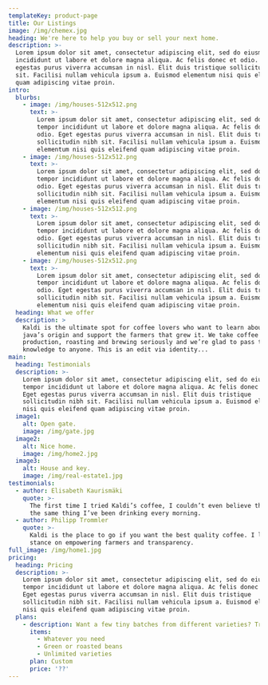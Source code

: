 ```yaml
---
templateKey: product-page
title: Our Listings
image: /img/chemex.jpg
heading: We're here to help you buy or sell your next home.
description: >-
  Lorem ipsum dolor sit amet, consectetur adipiscing elit, sed do eiusmod tempor
  incididunt ut labore et dolore magna aliqua. Ac felis donec et odio. Eget
  egestas purus viverra accumsan in nisl. Elit duis tristique sollicitudin nibh
  sit. Facilisi nullam vehicula ipsum a. Euismod elementum nisi quis eleifend
  quam adipiscing vitae proin.
intro:
  blurbs:
    - image: /img/houses-512x512.png
      text: >-
        Lorem ipsum dolor sit amet, consectetur adipiscing elit, sed do eiusmod
        tempor incididunt ut labore et dolore magna aliqua. Ac felis donec et
        odio. Eget egestas purus viverra accumsan in nisl. Elit duis tristique
        sollicitudin nibh sit. Facilisi nullam vehicula ipsum a. Euismod
        elementum nisi quis eleifend quam adipiscing vitae proin.
    - image: /img/houses-512x512.png
      text: >-
        Lorem ipsum dolor sit amet, consectetur adipiscing elit, sed do eiusmod
        tempor incididunt ut labore et dolore magna aliqua. Ac felis donec et
        odio. Eget egestas purus viverra accumsan in nisl. Elit duis tristique
        sollicitudin nibh sit. Facilisi nullam vehicula ipsum a. Euismod
        elementum nisi quis eleifend quam adipiscing vitae proin.
    - image: /img/houses-512x512.png
      text: >-
        Lorem ipsum dolor sit amet, consectetur adipiscing elit, sed do eiusmod
        tempor incididunt ut labore et dolore magna aliqua. Ac felis donec et
        odio. Eget egestas purus viverra accumsan in nisl. Elit duis tristique
        sollicitudin nibh sit. Facilisi nullam vehicula ipsum a. Euismod
        elementum nisi quis eleifend quam adipiscing vitae proin.
    - image: /img/houses-512x512.png
      text: >-
        Lorem ipsum dolor sit amet, consectetur adipiscing elit, sed do eiusmod
        tempor incididunt ut labore et dolore magna aliqua. Ac felis donec et
        odio. Eget egestas purus viverra accumsan in nisl. Elit duis tristique
        sollicitudin nibh sit. Facilisi nullam vehicula ipsum a. Euismod
        elementum nisi quis eleifend quam adipiscing vitae proin.
  heading: What we offer
  description: >
    Kaldi is the ultimate spot for coffee lovers who want to learn about their
    java’s origin and support the farmers that grew it. We take coffee
    production, roasting and brewing seriously and we’re glad to pass that
    knowledge to anyone. This is an edit via identity...
main:
  heading: Testimonials
  description: >-
    Lorem ipsum dolor sit amet, consectetur adipiscing elit, sed do eiusmod
    tempor incididunt ut labore et dolore magna aliqua. Ac felis donec et odio.
    Eget egestas purus viverra accumsan in nisl. Elit duis tristique
    sollicitudin nibh sit. Facilisi nullam vehicula ipsum a. Euismod elementum
    nisi quis eleifend quam adipiscing vitae proin.
  image1:
    alt: Open gate.
    image: /img/gate.jpg
  image2:
    alt: Nice home.
    image: /img/home2.jpg
  image3:
    alt: House and key.
    image: /img/real-estate1.jpg
testimonials:
  - author: Elisabeth Kaurismäki
    quote: >-
      The first time I tried Kaldi’s coffee, I couldn’t even believe that was
      the same thing I’ve been drinking every morning.
  - author: Philipp Trommler
    quote: >-
      Kaldi is the place to go if you want the best quality coffee. I love their
      stance on empowering farmers and transparency.
full_image: /img/home1.jpg
pricing:
  heading: Pricing
  description: >-
    Lorem ipsum dolor sit amet, consectetur adipiscing elit, sed do eiusmod
    tempor incididunt ut labore et dolore magna aliqua. Ac felis donec et odio.
    Eget egestas purus viverra accumsan in nisl. Elit duis tristique
    sollicitudin nibh sit. Facilisi nullam vehicula ipsum a. Euismod elementum
    nisi quis eleifend quam adipiscing vitae proin.
  plans:
    - description: Want a few tiny batches from different varieties? Try our custom plan
      items:
        - Whatever you need
        - Green or roasted beans
        - Unlimited varieties
      plan: Custom
      price: '??'
---
```


